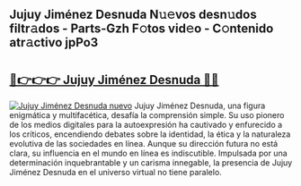 ## Jujuy Jiménez Desnuda N𝚞𝚎vos desn𝚞dos filtr𝚊dos - Parts-Gzh F𝚘tos vid𝚎o - C𝚘ntenido atr𝚊ctivo jpPo3

# <h2><a href="http://mb6eap.tromn.icu/?c=Jujuy+Jim%c3%a9nez+Desnuda">🔗👉👉👉 Jujuy Jiménez Desnuda 🔗🔗</a></h2>

[![Jujuy Jiménez Desnuda nuevo](https://i.imgur.com/pEAQMta.gif)](http://mb6eap.tromn.icu/?c=Jujuy+Jim%c3%a9nez+Desnuda)
Jujuy Jiménez Desnuda, una figura enigmática y multifacética, desafía la comprensión simple. Su uso pionero de los medios digitales para la autoexpresión ha cautivado y enfurecido a los críticos, encendiendo debates sobre la identidad, la ética y la naturaleza evolutiva de las sociedades en línea. Aunque su dirección futura no está clara, su influencia en el mundo en línea es indiscutible. Impulsada por una determinación inquebrantable y un carisma innegable, la presencia de Jujuy Jiménez Desnuda en el universo virtual no tiene paralelo.
